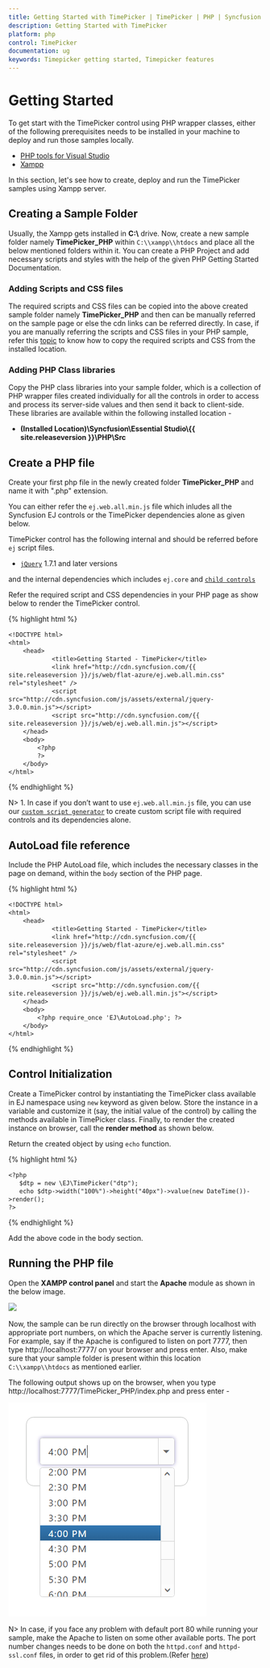 ```yaml
---
title: Getting Started with TimePicker | TimePicker | PHP | Syncfusion
description: Getting Started with TimePicker
platform: php
control: TimePicker
documentation: ug
keywords: Timepicker getting started, Timepicker features
---
```


# Getting Started

To get start with the TimePicker control using PHP wrapper classes, either of the following prerequisites needs to be installed in your machine to deploy and run those samples locally.

* [PHP tools for Visual Studio](https://visualstudiogallery.msdn.microsoft.com/6eb51f05-ef01-4513-ac83-4c5f50c95fb5)
* [Xampp](https://www.apachefriends.org/download.html)

In this section, let's see how to create, deploy and run the TimePicker samples using Xampp server.

## Creating a Sample Folder 

Usually, the Xampp gets installed in **C:\\** drive. Now, create a new sample folder namely **TimePicker_PHP** within `C:\\xampp\\htdocs` and place all the below mentioned folders within it.
You can create a PHP Project and add necessary scripts and styles with the help of the given PHP Getting Started Documentation.

### Adding Scripts and CSS files

The required scripts and CSS files can be copied into the above created sample folder namely **TimePicker_PHP** and then can be manually referred on the sample page or else the cdn links can be referred directly. In case, if you are manually referring the scripts and CSS files in your PHP sample, refer this [topic](https://help.syncfusion.com/js/control-initialization#manual-reference-of-scripts-and-style-sheets-in-a-html-page) to know how to copy the required scripts and CSS from the installed location.  

### Adding PHP Class libraries

Copy the PHP class libraries into your sample folder, which is a collection of PHP wrapper files created individually for all the controls in order to access and process its server-side values and then send it back to client-side. These libraries are available within the following installed location - 

* **(Installed Location)\\Syncfusion\\Essential Studio\\{{ site.releaseversion }}\\PHP\\Src** 

## Create a PHP file

Create your first php file in the newly created folder **TimePicker_PHP** and name it with ".php" extension.

You can either refer the `ej.web.all.min.js` file which inludes all the Syncfusion EJ controls or the TimePicker dependencies alone as given below.

TimePicker control has the following internal and should be referred before `ej` script files.

* [`jQuery`](http://jquery.com) 1.7.1 and later versions

and the internal dependencies which includes `ej.core` and [`child controls`](https://help.syncfusion.com/api/js/ejtimepicker#requires)

Refer the required script and CSS dependencies in your PHP page as show below to render the TimePicker control.

{% highlight html %}

    <!DOCTYPE html>
    <html>
        <head>
                <title>Getting Started - TimePicker</title>
                <link href="http://cdn.syncfusion.com/{{ site.releaseversion }}/js/web/flat-azure/ej.web.all.min.css" rel="stylesheet" />
                <script src="http://cdn.syncfusion.com/js/assets/external/jquery-3.0.0.min.js"></script>
                <script src="http://cdn.syncfusion.com/{{ site.releaseversion }}/js/web/ej.web.all.min.js"></script>
        </head>
        <body>
            <?php
            ?>
        </body>
    </html>

{% endhighlight %}

N> 1. In case if you don’t want to use `ej.web.all.min.js` file, you can use our [`custom script generator`](https://help.syncfusion.com/api/js/ejtimepicker#requires) to create custom script file with required controls and its dependencies alone.

## AutoLoad file reference

Include the PHP AutoLoad file, which includes the necessary classes in the page on demand, within the `body` section of the PHP page.

{% highlight html %}

    <!DOCTYPE html>
    <html>
        <head>
                <title>Getting Started - TimePicker</title>
                <link href="http://cdn.syncfusion.com/{{ site.releaseversion }}/js/web/flat-azure/ej.web.all.min.css" rel="stylesheet" /> 
                <script src="http://cdn.syncfusion.com/js/assets/external/jquery-3.0.0.min.js"></script>
                <script src="http://cdn.syncfusion.com/{{ site.releaseversion }}/js/web/ej.web.all.min.js"></script>
        </head>
        <body>
            <?php require_once 'EJ\AutoLoad.php'; ?>
        </body>
    </html>

{% endhighlight %} 

## Control Initialization

Create a TimePicker control by instantiating the TimePicker class available in EJ namespace using `new` keyword as given below.
Store the instance in a variable and customize it (say, the initial value of the control) by calling the methods available in TimePicker class.
Finally, to render the created instance on browser, call the **render method** as shown below.

Return the created object by using `echo` function. 

{% highlight html %}

    <?php
       $dtp = new \EJ\TimePicker("dtp");
       echo $dtp->width("100%")->height("40px")->value(new DateTime())->render();
    ?>

{% endhighlight %} 

Add the above code in the body section.

## Running the PHP file

Open the **XAMPP control panel** and start the **Apache** module as shown in the below image. 

![](getting-started_images/control_panel.png)

Now, the sample can be run directly on the browser through localhost with appropriate port numbers, on which the Apache server is currently listening. For example, say if the Apache is configured to listen on port 7777, then type http://localhost:7777/ on your browser and press enter. Also, make sure that your sample folder is present within this location `C:\\xampp\\htdocs` as mentioned earlier.

The following output shows up on the browser, when you type http://localhost:7777/TimePicker_PHP/index.php and press enter - 

![](getting-started_images/timepicker.png)

N> In case, if you face any problem with default port 80 while running your sample, make the Apache to listen on some other available ports. The port number changes needs to be done on both the `httpd.conf` and `httpd-ssl.conf` files, in order to get rid of this problem.(Refer [here](http://stackoverflow.com/questions/20558410/xampp-port-80-in-use-by-unable-to-open-process-with-pid-4-12)) 

